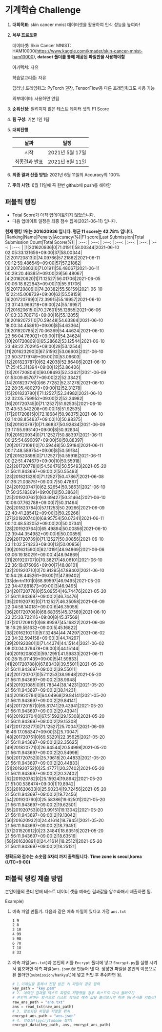 # **기계학습 Challenge**
1. **대회목표**: skin cancer mnist 데이터셋을 활용하여 인식 성능을 높여라!

2. **세부 프로토콜**

   데이터셋: Skin Cancer MNIST: HAM10000(https://www.kaggle.com/kmader/skin-cancer-mnist-ham10000), 
           **dataset 폴더를 통해 제공된 파일만을 사용해야함**

   아키텍쳐: 자유

   학습알고리즘: 자유

   딥러닝 프레임워크: PyTorch 권장, TensorFlow등 다른 프레임워크도 사용 가능

   외부데이터: 사용하면 안됨

3. **순위산정:** 알려지지 않은 테스트 데이터 셋의 F1 Score

4. **팀 구성**: 기본 1인 1팀

5. **대회진행**

   |     날짜      |      일정       |
   | :-----------: | :-------------: |
   |     시작      | 2021년 5월 17일 |
   | 최종결과 발표 | 2021년 6월 11일  |

6. **최종 결과 산출 방법:** 2021년 6월 11일의 Accuracy의 100%

7. **주의 사항:** 6월 11일에 꼭 한번 github에 push를 해야함


## 퍼블릭 랭킹

  
- Total Score가 아직 업데이트되지 않았습니다. 
 - 다음 업데이트 일정은 최종 점수 집계(2021-06-11) 입니다.
  
**현재 랭킹 1위는 201620936 입니다. 평균 f1 score는 42.78% 입니다.**
|Ranking|Name|Penalty|Accuracy(%)|F1 score|Last Submission|Total Submission Count|Total Score(%)|
| :---: | :---: | :---: | :---: | :---: | :---: | :---: | :---: |
|1|201620936|0|71.01911|58.00344|2021-06-10 02:05:33.131656+09:00|37|58.00344|
|2|201720813|0|74.09766|57.21862|2021-06-11 00:12:59.486549+09:00|57|57.21862|
|3|201720803|0|71.01911|56.48067|2021-06-11 00:29:20.463851+09:00|29|56.48067|
|4|201620620|1|71.12527|56.01706|2021-06-05 00:06:18.622843+09:00|13|55.91706|
|5|201720806|0|74.20382|55.58159|2021-06-10 15:22:45.008739+09:00|62|55.58159|
|6|201720769|0|72.39915|55.16957|2021-06-10 23:37:43.969218+09:00|24|55.16957|
|7|201620615|0|70.27601|55.12855|2021-06-06 01:03:33.700716+09:00|16|55.12855|
|8|201920721|0|70.59448|54.63364|2021-06-10 18:00:34.458610+09:00|8|54.63364|
|9|201920785|2|70.06369|54.44624|2021-06-10 23:56:04.769021+09:00|11|54.24624|
|10|201720809|0|65.28662|53.12544|2021-06-10 23:48:22.702915+09:00|28|53.12544|
|11|201623290|0|67.51592|53.06603|2021-06-10 23:50:37.179749+09:00|10|53.06603|
|12|201823787|0|62.42038|52.86406|2021-06-10 17:25:45.311394+09:00|12|52.86406|
|13|201720804|0|60.08493|52.33421|2021-06-09 01:53:09.657077+09:00|22|52.33421|
|14|201823776|0|66.77282|52.31278|2021-06-10 22:28:35.480279+09:00|12|52.31278|
|15|201823780|1|71.12527|52.34982|2021-06-10 22:32:05.759952+09:00|22|52.24982|
|16|201720745|0|71.12527|51.92535|2021-06-10 13:43:53.542208+09:00|18|51.92535|
|17|201720815|0|72.18684|50.98375|2021-06-10 02:14:08.854637+09:00|10|50.98375|
|18|201920797|0|71.86837|50.92834|2021-06-09 23:17:55.995140+09:00|8|50.92834|
|19|201620934|0|71.12527|50.88397|2021-06-11 00:25:54.690097+09:00|50|50.88397|
|20|201721081|0|70.59448|50.59184|2021-06-11 00:17:48.589754+09:00|8|50.59184|
|21|201620898|0|71.12527|50.55918|2021-06-11 00:22:51.474679+09:00|10|50.55918|
|22|201720778|0|54.56476|50.55493|2021-05-20 21:56:11.943697+09:00|2|50.55493|
|23|201821328|0|71.12527|50.47867|2021-06-08 01:36:21.038751+09:00|7|50.47867|
|24|201920747|0|62.52654|50.38631|2021-06-10 17:50:35.183091+09:00|12|50.38631|
|25|201920762|0|63.69427|50.31464|2021-06-10 10:06:07.762788+09:00|7|50.31464|
|26|201823784|0|57.11253|50.29266|2021-06-09 22:40:41.285412+09:00|3|50.29266|
|27|201920740|0|69.95754|50.07341|2021-06-11 00:10:48.532052+09:00|20|50.07341|
|28|201920764|0|65.49894|50.00856|2021-06-10 22:39:44.354982+09:00|6|50.00856|
|29|201720739|0|71.12527|50.00856|2021-06-10 23:11:02.574233+09:00|13|50.00856|
|30|201621590|0|62.10191|48.94869|2021-06-06 03:06:19.180291+09:00|4|48.94869|
|31|201920707|0|70.38217|48.08101|2021-06-10 22:36:19.075096+09:00|7|48.08101|
|32|201920710|0|70.91295|47.89402|2021-06-10 10:54:28.445261+09:00|11|47.89402|
|33|dnrtn1101|0|68.89597|46.9495|2021-05-20 22:34:47.881873+09:00|3|46.9495|
|34|201720776|0|55.09554|46.74476|2021-05-20 21:56:11.943697+09:00|2|46.74476|
|35|201920792|0|71.12527|46.35058|2021-06-09 22:04:58.140181+09:00|6|46.35058|
|36|201720708|0|68.68365|45.37569|2021-06-10 23:25:33.722116+09:00|8|45.37569|
|37|201720812|0|68.89597|45.16822|2021-06-09 18:16:29.551632+09:00|5|45.16822|
|38|201621021|0|57.32484|44.74297|2021-06-02 22:34:32.594158+09:00|3|44.74297|
|39|201920801|0|71.44374|44.15144|2021-06-02 08:00:04.379478+09:00|3|44.15144|
|40|201920802|0|59.12951|41.59833|2021-06-11 00:28:15.011439+09:00|5|41.59833|
|41|201720788|0|67.83439|39.55011|2021-05-20 21:56:11.943697+09:00|2|39.55011|
|42|201720707|0|57.11253|38.9948|2021-05-20 21:56:11.943697+09:00|2|38.9948|
|43|201921085|0|61.78344|38.14231|2021-05-20 21:56:11.943697+09:00|2|38.14231|
|44|201920784|0|64.64968|29.84141|2021-05-20 21:56:11.943697+09:00|2|29.84141|
|45|201720157|0|65.81741|29.43941|2021-05-20 21:56:11.943697+09:00|2|29.43941|
|46|201920704|0|67.51592|29.15308|2021-05-20 21:56:11.943697+09:00|2|29.15308|
|47|201723277|0|71.12527|25.70047|2021-06-09 18:46:17.058347+09:00|3|25.70047|
|48|201720751|0|69.53291|22.35625|2021-05-20 21:56:11.943697+09:00|2|22.35625|
|49|201820771|0|26.64544|20.54998|2021-05-20 21:56:11.943697+09:00|2|20.54998|
|50|201720752|0|25.79618|20.44833|2021-05-20 21:56:11.943697+09:00|2|20.44833|
|51|201920752|0|25.47771|20.37402|2021-05-20 21:56:11.943697+09:00|2|20.37402|
|52|201920782|0|25.15924|19.8942|2021-05-20 21:51:00.538474+09:00|1|19.8942|
|53|201620633|0|25.90234|19.72456|2021-05-20 21:56:11.943697+09:00|2|19.72456|
|54|201920760|0|25.58386|19.62501|2021-05-20 21:56:11.943697+09:00|2|19.62501|
|55|201920753|0|23.99151|19.13042|2021-05-20 21:56:11.943697+09:00|2|19.13042|
|56|201620932|0|24.41614|18.79451|2021-05-20 21:56:11.943697+09:00|2|18.79451|
|57|201520912|0|23.24841|18.63516|2021-05-20 21:56:11.943697+09:00|2|18.63516|
|58|201620891|0|24.41614|18.25121|2021-05-20 21:56:11.943697+09:00|2|18.25121|


**정확도와 점수는 소숫점 5자리 까지 출력됩니다.**
**Time zone is seoul,korea (UTC+9:00)**
## 퍼블릭 랭킹 제출 방법

본인이름의 폴더 안에 테스트 데이터 셋을 예측한 결과값을 암호화해서 제출하면 됨.

Example) 

1. 예측 파일 만들기. 다음과 같은 예측 파일이 있다고 가정 `ans.txt`

   ```tex
   1 9
   2 8
   3 10
   4 99
   5 98
   6 70
   7 18
   8 33
   ```

2. 예측 파일(`ans.txt`)과 본인의 키를 `Encrypt` 폴더에 넣고 `Encrypt.py`를 실행 시켜서 암호화한 예측 파일(`ans.json`)을 만들어 낸 다. 생성한 파일을 본인의 이름으로 된 폴더안(`submission/hankyul`)에 넣고 커밋 후 푸쉬하면 됨.

   ```python
   # 1.이메일을 통해서 전달 받은 키 파일의 경로 입력
   key_path = "key.pem"
   # 2. 예측한 결과를 텍스트 파일로 저장했을 경우 리스트로 다시 불러오기
   # 본인이 원하는 방식으로 리스트 형태로 예측 값을 불러오기만 하면 됨(순서를 지킬것)
   raw_ans_path = "ans.txt"
   ans = read_txt(raw_ans_path)
   # 3. 암호화된 파일을 저장할 위치
   encrypt_ans_path = "ans.json"
   # 4. 암호화!(pycrytodome 설치)
   encrypt_data(key_path, ans, encrypt_ans_path)
   ```




